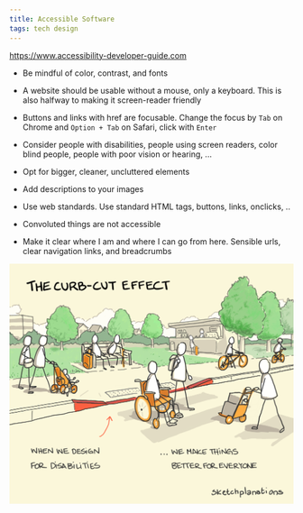 ```yaml
---
title: Accessible Software 
tags: tech design
---
```


<https://www.accessibility-developer-guide.com>

* Be mindful of color, contrast, and fonts 

* A website should be usable without a mouse, only a keyboard. This is also halfway to making it screen-reader friendly 

* Buttons and links with href are focusable. Change the focus by `Tab` on Chrome and `Option + Tab` on Safari, click with `Enter`

* Consider people with disabilities, people using screen readers, color blind people, people with poor vision or hearing, ...   

* Opt for bigger, cleaner, uncluttered elements 

* Add descriptions to your images 

* Use web standards. Use standard HTML tags, buttons, links, onclicks, .. 

* Convoluted things are not accessible 

* Make it clear where I am and where I can go from here. Sensible urls, clear navigation links, and breadcrumbs

![](/static/img/curb-cut-effect.png)
